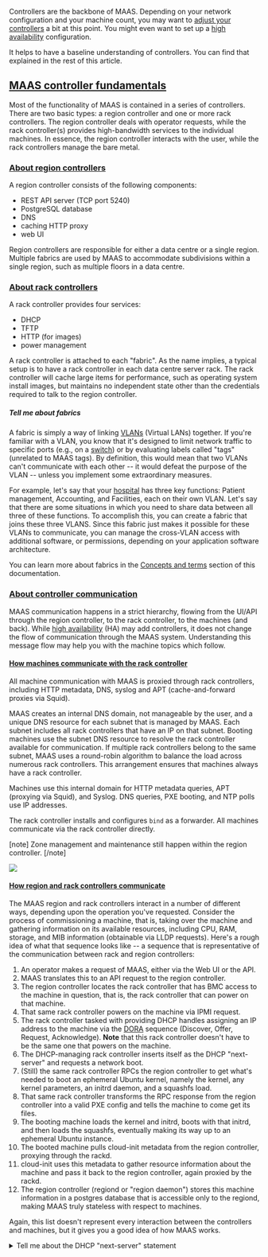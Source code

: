 <!-- "How to tune controllers" -->
Controllers are the backbone of MAAS.  Depending on your network configuration and your machine count, you may want to [adjust your controllers](/t/how-to-adjust-your-controllers/5172) a bit at this point.  You might even want to set up a [high availability](/t/how-to-enable-high-availability/5120) configuration.

It helps to have a baseline understanding of controllers.  You can find that explained in the rest of this article.

<a href="#heading--MAAS-controller-fundamentals"><h2 id="heading--MAAS-controller-fundamentals">MAAS controller fundamentals</h2></a>

Most of the functionality of MAAS is contained in a series of controllers.  There are two basic types: a region controller and one or more rack controllers. The region controller deals with operator requests, while the rack controller(s) provides high-bandwidth services to the individual machines.  In essence, the region controller interacts with the user, while the rack controllers manage the bare metal.

<a href="#heading--region-controller"><h3 id="heading--region-controller">About region controllers</h3></a>

A region controller consists of the following components:

- REST API server (TCP port 5240)
- PostgreSQL database
- DNS
- caching HTTP proxy
- web UI

Region controllers are responsible for either a data centre or a single region. Multiple fabrics are used by MAAS to accommodate subdivisions within a single region, such as multiple floors in a data centre.

<a href="#heading--rack-controllers"><h3 id="heading--rack-controllers">About rack controllers</h3></a>

A rack controller provides four services:

- DHCP
- TFTP
- HTTP (for images)
- power management

A rack controller is attached to each "fabric". As the name implies, a typical setup is to have a rack controller in each data centre server rack. The rack controller will cache large items for performance, such as operating system install images, but maintains no independent state other than the credentials required to talk to the region controller.

##### Tell me about fabrics

A fabric is simply a way of linking [VLANs](/t/maas-concepts-and-terms-reference/5416#heading--vlans) (Virtual LANs) together.  If you're familiar with a VLAN, you know that it's designed to limit network traffic to specific ports (e.g., on a [switch](/t/maas-concepts-and-terms-reference/5416#heading--switch)) or by evaluating labels called "tags" (unrelated to MAAS tags).  By definition, this would mean that two VLANs can't communicate with each other -- it would defeat the purpose of the VLAN -- unless you implement some extraordinary measures.

For example, let's say that your [hospital](/t/get-started-with-maas/5092) has three key functions: Patient management, Accounting, and Facilities, each on their own VLAN.  Let's say that there are some situations in which you need to share data between all three of these functions.  To accomplish this, you can create a fabric that joins these three VLANS.  Since this fabric just makes it possible for these VLANs to communicate, you can manage the cross-VLAN access with additional software, or permissions, depending on your application software architecture.

You can learn more about fabrics in the [Concepts and terms](/t/maas-concepts-and-terms-reference/5416#heading--fabrics) section of this documentation.

<a href="#heading--about-contr-comm"><h3 id="heading--about-contr-comm">About controller communication</h3></a>

MAAS communication happens in a strict hierarchy, flowing from the UI/API through the region controller, to the rack controller, to the machines (and back).  While [high availability](/t/how-to-enable-high-availability/5120) (HA) may add controllers, it does not change the flow of communication through the MAAS system.  Understanding this message flow may help you with the machine topics which follow.

<a href="#heading--machinerack"><h4 id="heading--machinerack">How machines communicate with the rack controller</h4></a>

All machine communication with MAAS is proxied through rack controllers, including HTTP metadata, DNS, syslog and APT (cache-and-forward proxies via Squid). 

MAAS creates an internal DNS domain, not manageable by the user, and a unique DNS resource for each subnet that is managed by MAAS. Each subnet includes all rack controllers that have an IP on that subnet. Booting machines use the subnet DNS resource to resolve the rack controller available for communication. If multiple rack controllers belong to the same subnet, MAAS uses a round-robin algorithm to balance the load across numerous rack controllers. This arrangement ensures that machines always have a rack controller.

Machines use this internal domain for HTTP metadata queries, APT (proxying via Squid), and Syslog. DNS queries, PXE booting, and NTP polls use IP addresses.

The rack controller installs and configures `bind` as a forwarder. All machines communicate via the rack controller directly.

[note]
Zone management and maintenance still happen within the region controller.
[/note]

<a href="https://discourse.maas.io/uploads/default/original/1X/02a7ca58b989c67c74421b9d5e0c8b32907a2de1.jpeg" target = "_blank"><img src="https://discourse.maas.io/uploads/default/original/1X/02a7ca58b989c67c74421b9d5e0c8b32907a2de1.jpeg"></a>

<a href="#heading--rackregion"><h4 id="heading--rackregion">How region and rack controllers communicate</h4></a>

The MAAS region and rack controllers interact in a number of different ways, depending upon the operation you've requested.  Consider the process of commissioning a machine, that is, taking over the machine and gathering information on its available resources, including CPU, RAM, storage, and MIB information (obtainable via LLDP requests).  Here's a rough idea of what that sequence looks like -- a sequence that is representative of the communication between rack and region controllers:

1. An operator makes a request of MAAS, either via the Web UI or the API.  
2. MAAS translates this to an API request to the region controller.
3. The region controller locates the rack controller that has BMC access to the machine in question, that is, the rack controller that can power on that machine.
4. That same rack controller powers on the machine via IPMI request.
5. The rack controller tasked with providing DHCP handles assigning an IP address to the machine via the [DORA](/t/maas-concepts-and-terms-reference/5416#heading--dhcp) sequence (Discover, Offer, Request, Acknowledge).  **Note** that this rack controller doesn't have to be the same one that powers on the machine.
6. The DHCP-managing rack controller inserts itself as the DHCP "next-server" and requests a network boot.
7. (Still) the same rack controller RPCs the region controller to get what's needed to boot an ephemeral Ubuntu kernel, namely the kernel, any kernel parameters, an initrd daemon, and a squashfs load.
8. That same rack controller transforms the RPC response from the region controller into a valid PXE config and tells the machine to come get its files.
9. The booting machine loads the kernel and initrd, boots with that initrd, and then loads the squashfs, eventually making its way up to an ephemeral Ubuntu instance.
10. The booted machine pulls cloud-init metadata from the region controller, proxying through the rackd.
11. cloud-init uses this metadata to gather resource information about the machine and pass it back to the region controller, again proxied by the rackd.
12. The region controller (regiond or "region daemon") stores this machine information in a postgres database that is accessible only to the regiond, making MAAS truly stateless with respect to machines.

Again, this list doesn't represent every interaction between the controllers and machines, but it gives you a good idea of how MAAS works.

<details><summary>Tell me about the DHCP "next-server" statement</summary>

The `next-server` directive is used to specify the host address from which an initial boot file is to be loaded, usually a TFTP server.  In the case of MAAS, the rack controller providing DHCP actually inserts itself, since it can proxy (broker) the delivery of boot bits to the machine in question.
</details>
